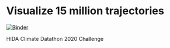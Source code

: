 # Visualize 15 million trajectories

[![Binder](https://binder.pangeo.io/badge_logo.svg)](https://binder.pangeo.io/v2/gh/geomar-tm/visualize-15-million-trajectories-binder/master?urlpath=git-pull?repo=https%3A%2F%2Fgithub.com%2Fgeomar-tm%2Fvisualize-15-million-trajectories%26amp%3Burlpath=lab%2Ftree%2Fvisualize-15-million-trajectories%2F00_Welcome.ipynb)

HIDA Climate Datathon 2020 Challenge
